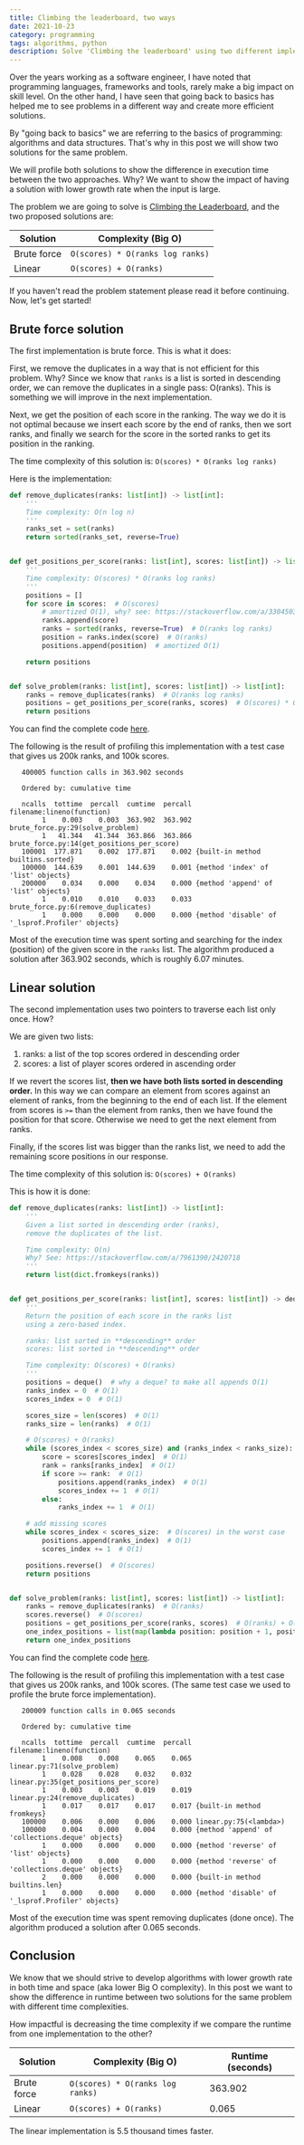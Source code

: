 ```yaml
---
title: Climbing the leaderboard, two ways
date: 2021-10-23
category: programming
tags: algorithms, python
description: Solve 'Climbing the leaderboard' using two different implementations in Python. Show its difference in execution time using cProfile.
---
```


Over the years working as a software engineer, I have noted that
programming languages, frameworks and tools, rarely make a big
impact on skill level. On the other hand, I have seen that going back to
basics has helped me to see problems in a different way and create more
efficient solutions.

By "going back to basics" we are referring to the basics of
programming: algorithms and data structures. That's why in this post we
will show two solutions for the same problem.

We will profile both solutions to show the difference in execution time between
the two approaches. Why? We want to show the impact of having a solution with
lower growth rate when the input is large.

The problem we are going to solve is
[Climbing the Leaderboard](https://www.hackerrank.com/challenges/climbing-the-leaderboard/problem), and the two proposed solutions are:

| Solution | Complexity (Big O) |
|---|---|
| Brute force | `O(scores) * O(ranks log ranks)` |
| Linear | `O(scores) + O(ranks)` |

If you haven't read the problem statement please read it before
continuing. Now, let's get started!

## Brute force solution

The first implementation is brute force. This is what it does:

First, we remove the duplicates in a way that is not efficient for this
problem. Why? Since we know that `ranks` is a list is sorted in descending
order, we can remove the duplicates in a single pass: O(ranks).
This is something we will improve in the next implementation.

Next, we get the position of each score in the ranking. The way we do it
is not optimal because we insert each score by the end of ranks, then we sort
ranks, and finally we search for the score in the sorted ranks to get its
position in the ranking.

The time complexity of this solution is: `O(scores) * O(ranks log ranks)`

Here is the implementation:

```python
def remove_duplicates(ranks: list[int]) -> list[int]:
    '''
    Time complexity: O(n log n)
    '''
    ranks_set = set(ranks)
    return sorted(ranks_set, reverse=True)


def get_positions_per_score(ranks: list[int], scores: list[int]) -> list[int]:
    '''
    Time complexity: O(scores) * O(ranks log ranks)
    '''
    positions = []
    for score in scores:  # O(scores)
        # amortized O(1), why? see: https://stackoverflow.com/a/33045038/2420718
        ranks.append(score)
        ranks = sorted(ranks, reverse=True)  # O(ranks log ranks)
        position = ranks.index(score)  # O(ranks)
        positions.append(position)  # amortized O(1)

    return positions


def solve_problem(ranks: list[int], scores: list[int]) -> list[int]:
    ranks = remove_duplicates(ranks)  # O(ranks log ranks)
    positions = get_positions_per_score(ranks, scores)  # O(scores) * O(ranks log ranks)
    return positions
```

You can find the complete code [here](https://github.com/julianespinel/blog-code/blob/65410ca22d52c922a3a22d38f9360757c9d9f962/python-profiling/brute_force.py).

The following is the result of profiling this implementation with a test case
that gives us 200k ranks, and 100k scores.

```
   400005 function calls in 363.902 seconds

   Ordered by: cumulative time

   ncalls  tottime  percall  cumtime  percall filename:lineno(function)
        1    0.003    0.003  363.902  363.902 brute_force.py:29(solve_problem)
        1   41.344   41.344  363.866  363.866 brute_force.py:14(get_positions_per_score)
   100001  177.871    0.002  177.871    0.002 {built-in method builtins.sorted}
   100000  144.639    0.001  144.639    0.001 {method 'index' of 'list' objects}
   200000    0.034    0.000    0.034    0.000 {method 'append' of 'list' objects}
        1    0.010    0.010    0.033    0.033 brute_force.py:6(remove_duplicates)
        1    0.000    0.000    0.000    0.000 {method 'disable' of '_lsprof.Profiler' objects}
```

Most of the execution time was spent sorting and searching for the index
(position) of the given score in the `ranks` list. The algorithm produced a 
solution after 363.902 seconds, which is roughly 6.07 minutes.

## Linear solution

The second implementation uses two pointers to traverse each list only once.
How?

We are given two lists:

1. ranks: a list of the top scores ordered in descending order
1. scores: a list of player scores ordered in ascending order

If we revert the scores list, **then we have both lists sorted in descending order.**
In this way we can compare an element from scores against an element of ranks,
from the beginning to the end of each list. If the element from scores is `>=` 
than the element from ranks, then we have found the position for that score.
Otherwise we need to get the next element from ranks.

Finally, if the scores list was bigger than the ranks list, we need to add the
remaining score positions in our response.

The time complexity of this solution is: `O(scores) + O(ranks)`

This is how it is done:

```python
def remove_duplicates(ranks: list[int]) -> list[int]:
    '''
    Given a list sorted in descending order (ranks),
    remove the duplicates of the list.

    Time complexity: O(n)
    Why? See: https://stackoverflow.com/a/7961390/2420718
    '''
    return list(dict.fromkeys(ranks))


def get_positions_per_score(ranks: list[int], scores: list[int]) -> deque[int]:
    '''
    Return the position of each score in the ranks list
    using a zero-based index.

    ranks: list sorted in **descending** order
    scores: list sorted in **descending** order

    Time complexity: O(scores) + O(ranks)
    '''
    positions = deque()  # why a deque? to make all appends O(1)
    ranks_index = 0  # O(1)
    scores_index = 0  # O(1)

    scores_size = len(scores)  # O(1)
    ranks_size = len(ranks)  # O(1)

    # O(scores) + O(ranks)
    while (scores_index < scores_size) and (ranks_index < ranks_size):
        score = scores[scores_index]  # O(1)
        rank = ranks[ranks_index]  # O(1)
        if score >= rank:  # O(1)
            positions.append(ranks_index)  # O(1)
            scores_index += 1  # O(1)
        else:
            ranks_index += 1  # O(1)

    # add missing scores
    while scores_index < scores_size:  # O(scores) in the worst case
        positions.append(ranks_index)  # O(1)
        scores_index += 1  # O(1)

    positions.reverse()  # O(scores)
    return positions


def solve_problem(ranks: list[int], scores: list[int]) -> list[int]:
    ranks = remove_duplicates(ranks)  # O(ranks)
    scores.reverse()  # O(scores)
    positions = get_positions_per_score(ranks, scores)  # O(ranks) + O(scores)
    one_index_positions = list(map(lambda position: position + 1, positions))
    return one_index_positions
```

You can find the complete code [here](https://github.com/julianespinel/blog-code/blob/65410ca22d52c922a3a22d38f9360757c9d9f962/python-profiling/linear.py).

The following is the result of profiling this implementation with a test case
that gives us 200k ranks, and 100k scores. (The same test case we used to
profile the brute force implementation).

```
   200009 function calls in 0.065 seconds

   Ordered by: cumulative time

   ncalls  tottime  percall  cumtime  percall filename:lineno(function)
        1    0.008    0.008    0.065    0.065 linear.py:71(solve_problem)
        1    0.028    0.028    0.032    0.032 linear.py:35(get_positions_per_score)
        1    0.003    0.003    0.019    0.019 linear.py:24(remove_duplicates)
        1    0.017    0.017    0.017    0.017 {built-in method fromkeys}
   100000    0.006    0.000    0.006    0.000 linear.py:75(<lambda>)
   100000    0.004    0.000    0.004    0.000 {method 'append' of 'collections.deque' objects}
        1    0.000    0.000    0.000    0.000 {method 'reverse' of 'list' objects}
        1    0.000    0.000    0.000    0.000 {method 'reverse' of 'collections.deque' objects}
        2    0.000    0.000    0.000    0.000 {built-in method builtins.len}
        1    0.000    0.000    0.000    0.000 {method 'disable' of '_lsprof.Profiler' objects}
```

Most of the execution time was spent removing duplicates (done once).
The algorithm produced a solution after 0.065 seconds.

## Conclusion

We know that we should strive to develop algorithms with lower growth rate in
both time and space (aka lower Big O complexity). In this post we want to show
the difference in runtime between two solutions for the same problem with
different time complexities.

How impactful is decreasing the time complexity if we compare the runtime
from one implementation to the other?

| Solution | Complexity (Big O) | Runtime (seconds) |
|---|---|---|
| Brute force | `O(scores) * O(ranks log ranks)` | 363.902 |
| Linear | `O(scores) + O(ranks)` | 0.065 |

The linear implementation is 5.5 thousand times faster.